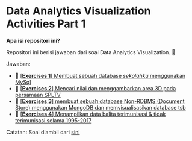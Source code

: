 # Data Analytics Visualization Activities Part 1

**Apa isi repositori ini?**

Repositori ini berisi jawaban dari soal Data Analytics Visualization. 🚀

Jawaban:
- 💪 [[**Exercises 1**] Membuat sebuah database *sekolahku* menggunakan MySql](modules/part-1/soal1-mysql-school-db.md)
- 💪 [[**Exercises 2**] Mencari nilai dan menggambarkan area 3D pada persamaan SPLTV](modules/part-1/soal2-spltv.md)
- 💪 [[**Exercises 3**] membuat sebuah database Non-RDBMS (Document Store) menggunakan MongoDB dan memvisualisasikan database tsb](modules/part-1/soal2-mongo-kampus-db.md)
- 💪 [[**Exercises 4**] Menampilkan data balita terimunisasi & tidak terimunisasi selama 1995-2017](modules/part-1/soal4-imunisasi-.md)

Catatan: Soal diambil dari [sini](https://github.com/LintangWisesa/Ujian_AnalyticsVisualization_JCDS03.git)
